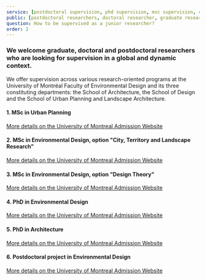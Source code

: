 ```yaml
---
service: [postdoctoral supervision, phd supervision, msc supervision, co-supervision]
public: [postdoctoral researchers, doctoral researcher, graduate researcher]
question: How to be supervised as a junior researcher?
order: 2
---
```

### We welcome graduate, doctoral and postdoctoral researchers who are looking for supervision in a global and dynamic context.
We offer supervision across various research-oriented programs at the University of Montréal Faculty of Environmental Design and its three constituting departments: the School of Architecture, the School of Design and the School of Urban Planning and Landscape Architecture.

#### 1. MSc in Urban Planning
<a href="https://admission.umontreal.ca/programmes/maitrise-en-urbanisme/">More details on the University of Montreal Admission Website</a>

#### 2. MSc in Environmental Design, option "City, Territory and Landscape Research"
<a href="https://admission.umontreal.ca/programmes/maitrise-en-amenagement-option-ville-territoire-paysage/">More details on the University of Montreal Admission Website</a>

#### 3. MSc in Environmental Design, option "Design Theory"
<a href="https://admission.umontreal.ca/programmes/maitrise-en-amenagement-option-theories-en-design/">More details on the University of Montreal Admission Website</a>

#### 4. PhD in Environmental Design
<a href="https://admission.umontreal.ca/programmes/doctorat-interdisciplinaire-en-amenagement/">More details on the University of Montreal Admission Website</a>

#### 5. PhD in Architecture
<a href="https://admission.umontreal.ca/programmes/ph-d-individualise/">More details on the University of Montreal Admission Website</a>

#### 6. Postdoctoral project in Environmental Design
<a href="https://admission.umontreal.ca/programmes/stage-postdoctoral/">More details on the University of Montreal Admission Website</a>

